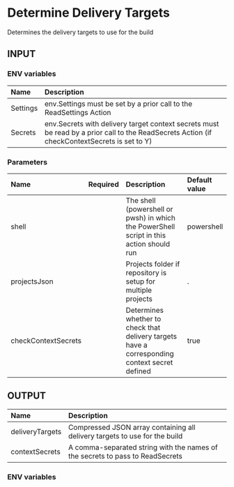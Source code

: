 # Determine Delivery Targets

Determines the delivery targets to use for the build

## INPUT

### ENV variables

| Name | Description |
| :-- | :-- |
| Settings | env.Settings must be set by a prior call to the ReadSettings Action |
| Secrets | env.Secrets with delivery target context secrets must be read by a prior call to the ReadSecrets Action (if checkContextSecrets is set to Y) |

### Parameters

| Name | Required | Description | Default value |
| :-- | :-: | :-- | :-- |
| shell | | The shell (powershell or pwsh) in which the PowerShell script in this action should run | powershell |
| projectsJson | | Projects folder if repository is setup for multiple projects | . |
| checkContextSecrets | | Determines whether to check that delivery targets have a corresponding context secret defined | true |

## OUTPUT

| Name | Description |
| :-- | :-- |
| deliveryTargets | Compressed JSON array containing all delivery targets to use for the build |
| contextSecrets | A comma-separated string with the names of the secrets to pass to ReadSecrets |

### ENV variables
